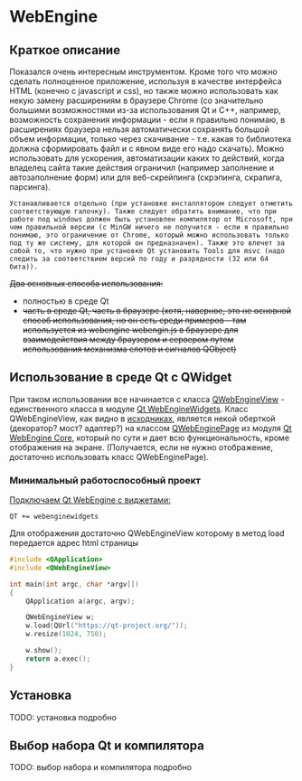 # WebEngine

## Краткое описание

Показался очень интересным инструментом. Кроме того что можно сделать полноценное приложение, используя в качестве интерфейса HTML (конечно с javascript и css), но также можно использовать как некую замену расширениям в браузере Chrome (со значительно большими возможностями из-за использования Qt и С++, например, возможность сохранения информации - если я правильно понимаю, в расширениях браузера нельзя автоматически сохранять большой объем информации, только через скачивание - т.е. какая то библиотека должна сформировать файл и с явном виде его надо скачать). Можно использовать для ускорения, автоматизации каких то действий, когда владелец сайта такие действия ограничил (например заполнение и автозаполнение форм) или для веб-скрейпинга (скрэпинга, скрапига, парсинга).

```attention
Устанавливается отдельно (при установке инсталлятором следует отметить соответствующую галочку). Также следует обратить внимание, что при работе под windows должен быть установлен компилятор от Microsoft, при чем правильной версии (с MinGW ничего не получится - если я правильно понимаю, это ограничение от Chrome, который можно использовать только под ту же систему, для которой он предназначен). Также это влечет за собой то, что нужно при установке Qt установить Tools для msvc (надо следить за соответствием версий по году и разрядности (32 или 64 бита)).
```

~~Два основных способа использования:~~

- полностью в среде Qt
- ~~часть в среде Qt, часть в браузере (хотя, наверное, это не основной способ использования, но он есть среди примеров - там используется из webengine webengin.js в браузере для взаимодействия между браузером и сервером путем использования механизма слотов и сигналов QObject)~~

## Использование в среде Qt c QWidget

При таком использовании все начинается с класса  [QWebEngineView](https://doc.qt.io/qt-6/qwebengineview.html) - единственного класса в модуле [Qt WebEngineWidgets](https://doc.qt.io/qt-6/qtwebenginewidgets-module.html). Класс QWebEngineView, как видно в [исходниках](https://code.qt.io/cgit/qt/qtwebengine.git/tree/src/webenginewidgets/api/qwebengineview.h?id=b3cc469ef024c864be6b6e757e7759736e373fef), является некой оберткой (декоратор? мост? адаптер?) на классом [QWebEnginePage](https://doc.qt.io/qt-6/qwebenginepage.html) из модуля [Qt WebEngine Core](https://doc.qt.io/qt-6/qtwebenginecore-module.html), который по сути и дает всю функциональность, кроме отображения на экране. (Получается, если не нужно отображение, достаточно использовать класс QWebEnginePage).

### Минимальный работоспособный проект

[Подключаем Qt WebEngine с виджетами:](https://doc.qt.io/qt-6/qtwebenginewidgets-module.html)

```qmake
QT += webenginewidgets
```

Для отображения достаточно QWebEngineView которому в метод load передается адрес html страницы

```cpp
#include <QApplication>
#include <QWebEngineView>

int main(int argc, char *argv[])
{
    QApplication a(argc, argv);

    QWebEngineView w;
    w.load(QUrl("https://qt-project.org/"));
    w.resize(1024, 750);

    w.show();
    return a.exec();
}
```

## Установка

TODO: установка подробно

## Выбор набора Qt и компилятора

TODO: выбор набора и компилятора подробно
